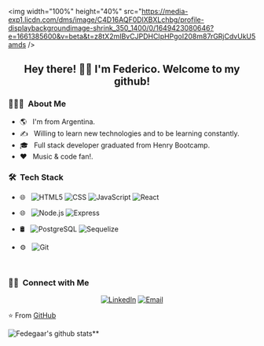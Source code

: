 <img width="100%" height="40%" src="https://media-exp1.licdn.com/dms/image/C4D16AQF0DlXBXLchbg/profile-displaybackgroundimage-shrink_350_1400/0/1649423080646?e=1661385600&v=beta&t=z8tX2mIBvCJPDHCIpHPgoI208m87rGRjCdvUkU5amds />

<h2 align="center"> Hey there! 🙋‍♂️ I'm Federico. Welcome to my github! </h2>


<h3> 👨🏻‍💻 &nbsp;About Me </h3>

- 🌎 &nbsp; I'm from Argentina.
- ✍️ &nbsp; Willing to learn new technologies and to be learning constantly.
- 🎓 &nbsp; Full stack developer graduated from Henry Bootcamp.
- :heart: &nbsp; Music & code fan!.

<h3> 🛠 &nbsp;Tech Stack</h3>

- 🌐 &nbsp; 
  ![HTML5](https://img.shields.io/badge/-HTML5-333333?style=flat&logo=HTML5)
  ![CSS](https://img.shields.io/badge/-CSS-333333?style=flat&logo=CSS3&logoColor=1572B6)
  ![JavaScript](https://img.shields.io/badge/-JavaScript-333333?style=flat&logo=javascript)
  ![React](https://img.shields.io/badge/-React-333333?style=flat&logo=react)
  
 - 🌐 &nbsp;
  ![Node.js](https://img.shields.io/badge/-Node.js-333333?style=flat&logo=node.js)
  ![Express](https://img.shields.io/badge/-Express-333333?style=flat&logo=Express)
  
- 🛢 &nbsp;
  ![PostgreSQL](https://img.shields.io/badge/-PostgreSQL-333333?style=flat&logo=PostgreSQL)
  ![Sequelize](https://img.shields.io/badge/-Sequelize-333333?style=flat&logo=Sequelize)
- ⚙️ &nbsp;
  ![Git](https://img.shields.io/badge/-Git-333333?style=flat&logo=git)

<br/>


<h3> 🤝🏻 &nbsp;Connect with Me </h3>

<p align="center">
<a href="https://www.linkedin.com/in/gaarfede/"><img alt="LinkedIn" src="https://img.shields.io/badge/LinkedIn-Federico%20Garcia%20-blue?style=flat-square&logo=linkedin"></a>
<a href="mailto:fedegaar@gmail.com"><img alt="Email" src="https://img.shields.io/badge/Email-fedegaar@gmail.com-blue?style=flat-square&logo=gmail"></a>
</p>

⭐️ From [GitHub](https://github.com/gaarfede)

![Fedegaar's github stats](https://github-readme-stats.vercel.app/api?username=Fedegaar&show_icons=true)**
